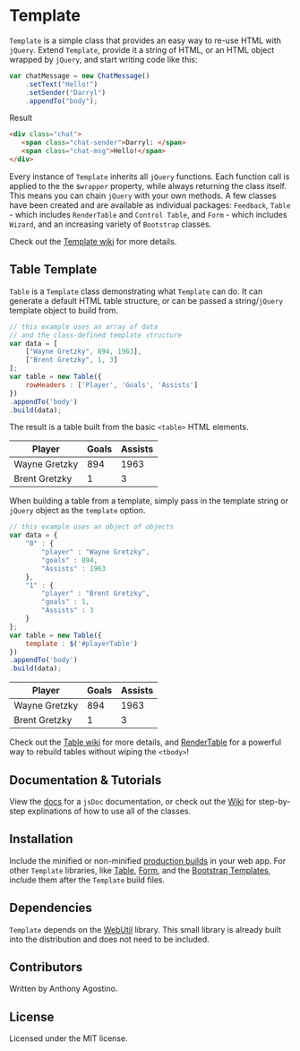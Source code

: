 # Template
`Template` is a simple class that provides an easy way to re-use HTML with `jQuery`. Extend `Template`, provide it a string of HTML, or an HTML object wrapped by `jQuery`, and start writing code like this:

```js
var chatMessage = new ChatMessage()
    .setText("Hello!")
    .setSender("Darryl")
    .appendTo("body");
```
Result
```html
<div class="chat">
   <span class="chat-sender">Darryl: </span>
   <span class="chat-msg">Hello!</span>
</div>
```

Every instance of `Template` inherits all `jQuery` functions. Each function call is applied to the the `$wrapper` property, while always returning the class itself. This means you can chain `jQuery` with your own methods. A few classes have been created and are available as individual packages: `Feedback`, `Table` - which includes `RenderTable` and `Control Table`, and `Form` - which includes `Wizard`, and an increasing variety of `Bootstrap` classes.

Check out the [Template wiki](https://github.com/Voliware/Template/wiki/Template) for more details.

## Table Template
`Table` is a `Template` class demonstrating what `Template` can do. It can generate a default HTML table structure, or can be passed a string/`jQuery` template object to build from. 

```js
// this example uses an array of data
// and the class-defined template structure
var data = [
	["Wayne Gretzky", 894, 1963],
	["Brent Gretzky", 1, 3]
];
var table = new Table({
	rowHeaders : ['Player', 'Goals', 'Assists']
})
.appendTo('body')
.build(data);
```
The result is a table built from the basic `<table>` HTML elements. 

<table class="table">
<thead>
    <tr>
        <th>Player</th>
        <th>Goals</th>
        <th>Assists</th>
    </tr>
</thead>
<tbody>
<tr>
        <td>Wayne Gretzky</td>
        <td>894</td>
        <td>1963</td>
    </tr><tr>
        <td>Brent Gretzky</td>
        <td>1</td>
        <td>3</td>
    </tr></tbody>
</table>

When building a table from a template, simply pass in the template string or `jQuery` object as the `template` option.

```js
// this example uses an object of objects
var data = {
	"0" : {
		"player" : "Wayne Gretzky",
		"goals" : 894,
		"Assists" : 1963
	},
	"1" : {
		"player" : "Brent Gretzky",
		"goals" : 1,
		"Assists" : 3
	}
};
var table = new Table({
	template : $('#playerTable')
})
.appendTo('body')
.build(data);
```
<table class="table">
<thead>
    <tr>
        <th>Player</th>
        <th>Goals</th>
        <th>Assists</th>
    </tr>
</thead>
<tbody>
<tr>
        <td>Wayne Gretzky</td>
        <td>894</td>
        <td>1963</td>
    </tr><tr>
        <td>Brent Gretzky</td>
        <td>1</td>
        <td>3</td>
    </tr></tbody>
</table>

Check out the [Table wiki](https://github.com/Voliware/Template/wiki/Table) for more details, and [RenderTable](https://github.com/Voliware/Template/wiki/RenderTable) for a powerful way to rebuild tables without wiping the `<tbody>`!

## Documentation & Tutorials

View the [docs](http://voliware.github.io/Template) for a `jsDoc` documentation, or check out the [Wiki](https://github.com/Voliware/Template/wiki) for step-by-step explinations of how to use all of the classes.

## Installation
Include the minified or non-minified [production builds](https://github.com/Voliware/Template/tree/master/dist/template) in your web app. For other `Template` libraries, like [Table](https://github.com/Voliware/Template/tree/master/dist/table), [Form](https://github.com/Voliware/Template/tree/master/dist/form), and the [Bootstrap Templates](https://github.com/Voliware/Template/tree/master/dist/bootstrap), include them after the `Template` build files.

## Dependencies
`Template` depends on the [WebUtil](https://github.com/Voliware/WebUtil) library. This small library is already built into the distribution and does not need to be included.

## Contributors
Written by Anthony Agostino.

## License
Licensed under the MIT license.
